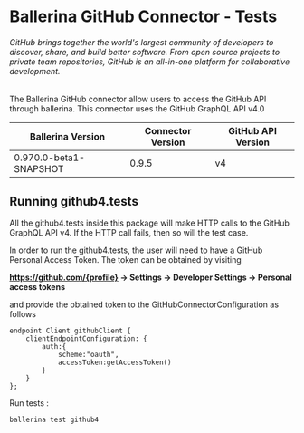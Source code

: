 # Ballerina GitHub Connector - Tests

###### GitHub brings together the world's largest community of developers to discover, share, and build better software. From open source projects to private team repositories, GitHub is an all-in-one platform for collaborative development.

The Ballerina GitHub connector allow users to access the GitHub API through ballerina. This connector uses the GitHub GraphQL API v4.0

|Ballerina Version | Connector Version | GitHub API Version |
|------------------|-------------------| ------------------ |
|0.970.0-beta1-SNAPSHOT | 0.9.5 | v4 |

## Running github4.tests

All the github4.tests inside this package will make HTTP calls to the GitHub GraphQL API v4. If the HTTP call fails, then so will the test case.

In order to run the github4.tests, the user will need to have a GitHub Personal Access Token. The token can be obtained by visiting

**https://github.com/{profile} -> Settings -> Developer Settings -> Personal access tokens**

and provide the obtained token to the GitHubConnectorConfiguration as follows

```ballerina
endpoint Client githubClient {
    clientEndpointConfiguration: {
        auth:{
            scheme:"oauth",
            accessToken:getAccessToken()
        }
    }
};
```

Run tests :
```
ballerina test github4
```